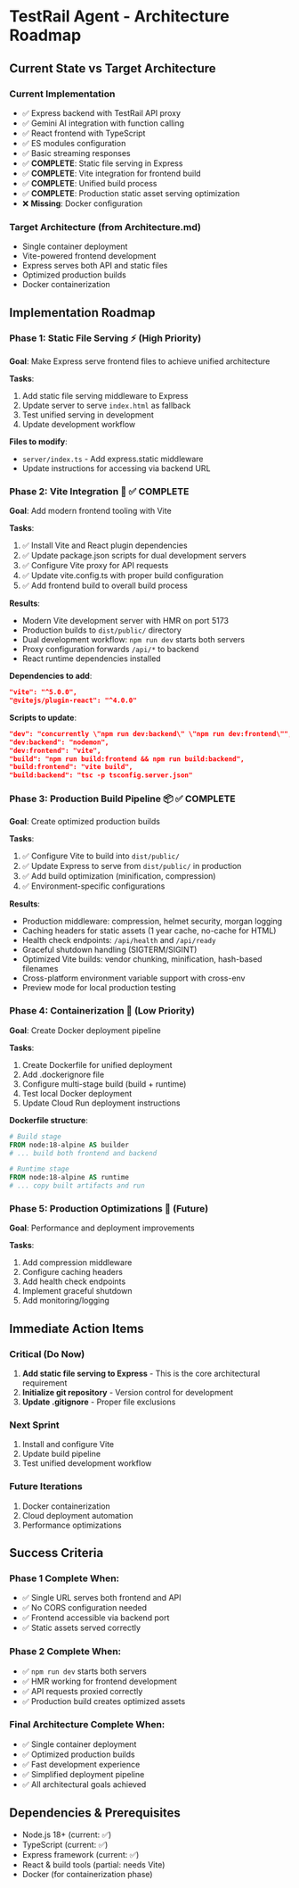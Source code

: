 # TestRail Agent - Architecture Roadmap

## Current State vs Target Architecture

### Current Implementation
- ✅ Express backend with TestRail API proxy
- ✅ Gemini AI integration with function calling
- ✅ React frontend with TypeScript
- ✅ ES modules configuration
- ✅ Basic streaming responses
- ✅ **COMPLETE**: Static file serving in Express
- ✅ **COMPLETE**: Vite integration for frontend build
- ✅ **COMPLETE**: Unified build process
- ✅ **COMPLETE**: Production static asset serving optimization
- ❌ **Missing**: Docker configuration

### Target Architecture (from Architecture.md)
- Single container deployment
- Vite-powered frontend development
- Express serves both API and static files
- Optimized production builds
- Docker containerization

## Implementation Roadmap

### Phase 1: Static File Serving ⚡ (High Priority)
**Goal**: Make Express serve frontend files to achieve unified architecture

**Tasks**:
1. Add static file serving middleware to Express
2. Update server to serve `index.html` as fallback
3. Test unified serving in development
4. Update development workflow

**Files to modify**:
- `server/index.ts` - Add express.static middleware
- Update instructions for accessing via backend URL

### Phase 2: Vite Integration 🔧 ✅ **COMPLETE**
**Goal**: Add modern frontend tooling with Vite

**Tasks**:
1. ✅ Install Vite and React plugin dependencies
2. ✅ Update package.json scripts for dual development servers
3. ✅ Configure Vite proxy for API requests
4. ✅ Update vite.config.ts with proper build configuration
5. ✅ Add frontend build to overall build process

**Results**:
- Modern Vite development server with HMR on port 5173
- Production builds to `dist/public/` directory
- Dual development workflow: `npm run dev` starts both servers
- Proxy configuration forwards `/api/*` to backend
- React runtime dependencies installed

**Dependencies to add**:
```json
"vite": "^5.0.0",
"@vitejs/plugin-react": "^4.0.0"
```

**Scripts to update**:
```json
"dev": "concurrently \"npm run dev:backend\" \"npm run dev:frontend\"",
"dev:backend": "nodemon",
"dev:frontend": "vite",
"build": "npm run build:frontend && npm run build:backend",
"build:frontend": "vite build",
"build:backend": "tsc -p tsconfig.server.json"
```

### Phase 3: Production Build Pipeline 📦 ✅ **COMPLETE**
**Goal**: Create optimized production builds

**Tasks**:
1. ✅ Configure Vite to build into `dist/public/`
2. ✅ Update Express to serve from `dist/public/` in production
3. ✅ Add build optimization (minification, compression)
4. ✅ Environment-specific configurations

**Results**:
- Production middleware: compression, helmet security, morgan logging
- Caching headers for static assets (1 year cache, no-cache for HTML)
- Health check endpoints: `/api/health` and `/api/ready`
- Graceful shutdown handling (SIGTERM/SIGINT)
- Optimized Vite builds: vendor chunking, minification, hash-based filenames
- Cross-platform environment variable support with cross-env
- Preview mode for local production testing

### Phase 4: Containerization 🐳 (Low Priority)
**Goal**: Create Docker deployment pipeline

**Tasks**:
1. Create Dockerfile for unified deployment
2. Add .dockerignore file
3. Configure multi-stage build (build + runtime)
4. Test local Docker deployment
5. Update Cloud Run deployment instructions

**Dockerfile structure**:
```dockerfile
# Build stage
FROM node:18-alpine AS builder
# ... build both frontend and backend

# Runtime stage  
FROM node:18-alpine AS runtime
# ... copy built artifacts and run
```

### Phase 5: Production Optimizations 🚀 (Future)
**Goal**: Performance and deployment improvements

**Tasks**:
1. Add compression middleware
2. Configure caching headers
3. Add health check endpoints
4. Implement graceful shutdown
5. Add monitoring/logging

## Immediate Action Items

### Critical (Do Now)
1. **Add static file serving to Express** - This is the core architectural requirement
2. **Initialize git repository** - Version control for development
3. **Update .gitignore** - Proper file exclusions

### Next Sprint
1. Install and configure Vite
2. Update build pipeline
3. Test unified development workflow

### Future Iterations
1. Docker containerization
2. Cloud deployment automation
3. Performance optimizations

## Success Criteria

### Phase 1 Complete When:
- ✅ Single URL serves both frontend and API
- ✅ No CORS configuration needed
- ✅ Frontend accessible via backend port
- ✅ Static assets served correctly

### Phase 2 Complete When:
- ✅ `npm run dev` starts both servers
- ✅ HMR working for frontend development
- ✅ API requests proxied correctly
- ✅ Production build creates optimized assets

### Final Architecture Complete When:
- ✅ Single container deployment
- ✅ Optimized production builds
- ✅ Fast development experience
- ✅ Simplified deployment pipeline
- ✅ All architectural goals achieved

## Dependencies & Prerequisites

- Node.js 18+ (current: ✅)
- TypeScript (current: ✅)
- Express framework (current: ✅)
- React & build tools (partial: needs Vite)
- Docker (for containerization phase)

